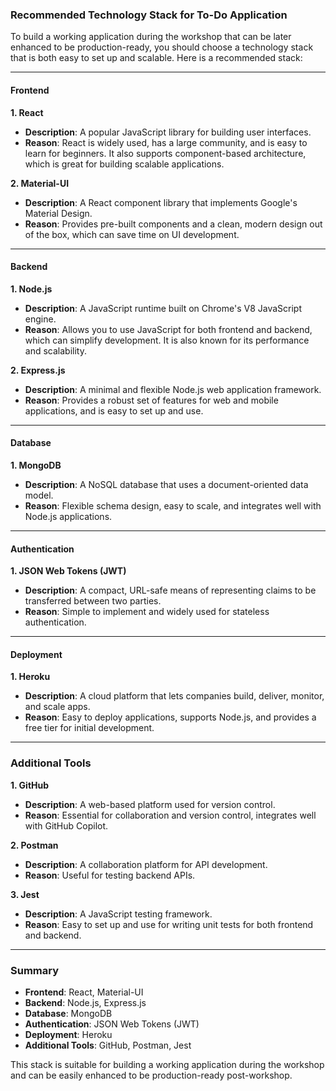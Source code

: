 ### Recommended Technology Stack for To-Do Application

To build a working application during the workshop that can be later enhanced to be production-ready, you should choose a technology stack that is both easy to set up and scalable. Here is a recommended stack:

---

#### Frontend

**1. React**
- **Description**: A popular JavaScript library for building user interfaces.
- **Reason**: React is widely used, has a large community, and is easy to learn for beginners. It also supports component-based architecture, which is great for building scalable applications.

**2. Material-UI**
- **Description**: A React component library that implements Google's Material Design.
- **Reason**: Provides pre-built components and a clean, modern design out of the box, which can save time on UI development.

---

#### Backend

**1. Node.js**
- **Description**: A JavaScript runtime built on Chrome's V8 JavaScript engine.
- **Reason**: Allows you to use JavaScript for both frontend and backend, which can simplify development. It is also known for its performance and scalability.

**2. Express.js**
- **Description**: A minimal and flexible Node.js web application framework.
- **Reason**: Provides a robust set of features for web and mobile applications, and is easy to set up and use.

---

#### Database

**1. MongoDB**
- **Description**: A NoSQL database that uses a document-oriented data model.
- **Reason**: Flexible schema design, easy to scale, and integrates well with Node.js applications.

---

#### Authentication

**1. JSON Web Tokens (JWT)**
- **Description**: A compact, URL-safe means of representing claims to be transferred between two parties.
- **Reason**: Simple to implement and widely used for stateless authentication.

---

#### Deployment

**1. Heroku**
- **Description**: A cloud platform that lets companies build, deliver, monitor, and scale apps.
- **Reason**: Easy to deploy applications, supports Node.js, and provides a free tier for initial development.

---

### Additional Tools

**1. GitHub**
- **Description**: A web-based platform used for version control.
- **Reason**: Essential for collaboration and version control, integrates well with GitHub Copilot.

**2. Postman**
- **Description**: A collaboration platform for API development.
- **Reason**: Useful for testing backend APIs.

**3. Jest**
- **Description**: A JavaScript testing framework.
- **Reason**: Easy to set up and use for writing unit tests for both frontend and backend.

---

### Summary

- **Frontend**: React, Material-UI
- **Backend**: Node.js, Express.js
- **Database**: MongoDB
- **Authentication**: JSON Web Tokens (JWT)
- **Deployment**: Heroku
- **Additional Tools**: GitHub, Postman, Jest

This stack is suitable for building a working application during the workshop and can be easily enhanced to be production-ready post-workshop.